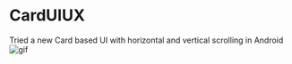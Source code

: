# CardUIUX
Tried a new Card based UI with horizontal and vertical scrolling in Android
![gif]("\n"card.gif)
